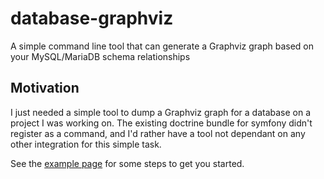 # database-graphviz
A simple command line tool that can generate a Graphviz graph based on your MySQL/MariaDB schema relationships

## Motivation

I just needed a simple tool to dump a Graphviz graph for a database on a project I was working on. The existing doctrine
bundle for symfony didn't register as a command, and I'd rather have a tool not dependant on any other integration for this
simple task.

See the [example page](doc/example.md) for some steps to get you started.
